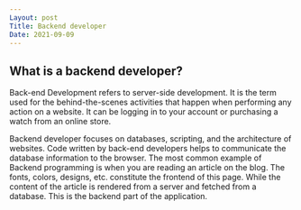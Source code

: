 ```yaml
---
Layout: post
Title: Backend developer
Date: 2021-09-09
---
```


## What is a backend developer?

Back-end Development refers to server-side development. It is the term used for the behind-the-scenes activities that happen when performing any action on a website. It can be logging in to your account or purchasing a watch from an online store.

Backend developer focuses on databases, scripting, and the architecture of websites. Code written by back-end developers helps to communicate the database information to the browser. The most common example of Backend programming is when you are reading an article on the blog. The fonts, colors, designs, etc. constitute the frontend of this page. While the content of the article is rendered from a server and fetched from a database. This is the backend part of the application.
